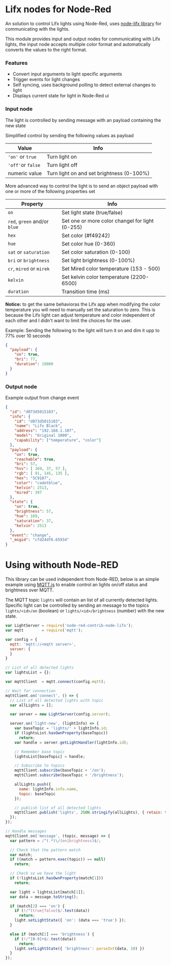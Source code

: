 # Lifx nodes for Node-Red
An solution to control Lifx lights using Node-Red, uses [node-lifx library](https://github.com/MariusRumpf/node-lifx) for communicating with the lights.

This module provides input and output nodes for communicating with Lifx lights, the input node accepts multiple color format and automatically converts the values to the right format. 

### Features
* Convert input arguments to light specific arguments
* Trigger events for light changes
* Self syncing, uses background polling to detect external changes to light
* Displays current state for light in Node-Red ui

### Input node
The light is controlled by sending message with an payload containing the new state

Simplified control by sending the following values as payload

| Value | Info |
|---|---|
| `'on'` or `true` | Turn light on |
| `'off'`or `false` | Turn light off |
| numeric value | Turn light on and set brightness (0-100%) |

More advanced way to control the light is to send an object payload with one or more of the following properties set

| Property | Info |
|---|---|
| `on` | Set light state (true/false)|
| `red`, `green` and/or `blue` | Set one or more color changel for light (0-255)|
| `hex` | Set color (#f49242) |
| `hue` | Set color hue (0-360) |
| `sat` or `saturation` | Set color saturation (0-100) | 
| `bri` or `brightness` | Set light brightness (0-100%) |
| `cr`, `mired` or `mirek` | Set Mired color temperature (153 - 500) |
| `kelvin` | Set kelvin color temperature (2200-6500) |
| `duration` | Transition time (ms) |

**Notice:** to get the same behavioras the Lifx app when modifying the color temperature you will need to manually set the saturation to zero. This is because the Lifx light can adjust temperature and color independent of each other and I didn't want to limit the choices for the user.

Example: Sending the following to the light will turn it on and dim it upp to 77% over 10 seconds

```json
{
  "payload": {
    "on": true, 
    "bri": 77,
    "duration": 10000
  }
}
```

### Output node

Example output from change event 
```json
{
  "id": "d073d5015103",
  "info": {
    "id": "d073d5015103",
    "name": "Lifx Black",
    "address": "192.168.1.107", 
    "model": "Original 1000",
    "capability": ["temperature", "color"]
  },
  "payload": { 
    "on": true, 
    "reachable": true, 
    "bri": 57, 
    "hsv": [ 169, 37, 57 ], 
    "rgb": [ 91, 145, 135 ], 
    "hex": "5C9187", 
    "color": "cadetblue", 
    "kelvin": 2513, 
    "mired": 397
  },
  "state": {
    "on": true,
    "brightness": 57,
    "hue": 169,
    "saturation": 37,
    "kelvin": 2513
  },
  "event": "change",
  "_msgid": "cfd24df6.65934"
}
```

# Using withouth Node-RED
This library can be used independent from Node-RED, below is an simple example using [MQTT.js](https://github.com/mqttjs/MQTT.js) to enable control an lights on/off status and brightness over MQTT.

The MQTT topic `lights` will contain an list of all currently detected lights.
Specific light can be controlled by sending an message to the topics `lights/<id>/on` (boolean) or `lights/<id>/brightness` (number) with the new state.

```JavaScript
var LightServer = require('node-red-contrib-node-lifx');
var mqtt        = require('mqtt');

var config = {
  mqtt: 'mqtt://<mqtt server>',
  server: {
  }
}

// List of all detected lights
var lightsList = {};

var mqttClient  = mqtt.connect(config.mqtt);

// Wait for connection
mqttClient.on('connect', () => {
  // List of all detected lights with topic
  var allLights = [];

  var server = new LightServer(config.server);

  server.on('light-new', (lightInfo) => {
    var baseTopic = 'lights/' + lightInfo.id;
    if (lightsList.hasOwnProperty(baseTopic))
      return;
    var handle = server.getLightHandler(lightInfo.id);

    // Remember base topic
    lightsList[baseTopic] = handle;

    // Subscribe to topics
    mqttClient.subscribe(baseTopic + '/on');
    mqttClient.subscribe(baseTopic + '/brightness');

    allLights.push({
      name: lightInfo.info.name,
      topic: baseTopic
    });

    // publish list of all detected lights
    mqttClient.publish('lights', JSON.stringify(allLights), { retain: true} );
  });
});

// Handle messages
mqttClient.on('message', (topic, message) => {
  var pattern = /^(.*)\/(on|brightness)$/;

  // Check that the pattern match
  var match;
  if ((match = pattern.exec(topic)) == null)
    return;

  // Check so we have the light
  if (!lightsList.hasOwnProperty(match[1]))
    return;

  var light = lightsList[match[1]];
  var data = message.toString();

  if (match[2] === 'on') {
    if (!/^(true|false)$/.test(data))
      return;
    light.setLightState({ 'on': (data === 'true') });
  }

  else if (match[2] === 'brightness') {
    if (!/^[0-9]+$/.test(data))
      return;
    light.setLightState({ 'brightness': parseInt(data, 10) })
  }
});
```
